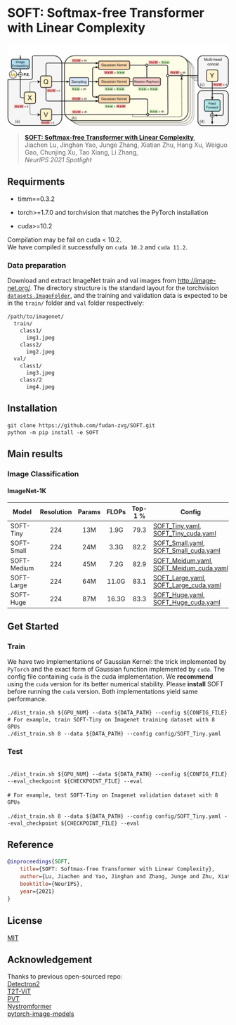 # SOFT: Softmax-free Transformer with Linear Complexity

![image](resources/structure.png)

> [**SOFT: Softmax-free Transformer with Linear Complexity**](https://arxiv.org/abs/xxx),            
> Jiachen Lu, Jinghan Yao, Junge Zhang, Xiatian Zhu, Hang Xu, Weiguo Gao, Chunjing Xu, Tao Xiang, Li Zhang,        
> *NeurIPS 2021 Spotlight* 


## Requirments
* timm==0.3.2

* torch>=1.7.0 and torchvision that matches the PyTorch installation

* cuda>=10.2

Compilation may be fail on cuda < 10.2.  
We have compiled it successfully on `cuda 10.2` and `cuda 11.2`. 

### Data preparation

Download and extract ImageNet train and val images from http://image-net.org/.
The directory structure is the standard layout for the torchvision [`datasets.ImageFolder`](https://pytorch.org/docs/stable/torchvision/datasets.html#imagefolder), and the training and validation data is expected to be in the `train/` folder and `val` folder respectively:

```
/path/to/imagenet/
  train/
    class1/
      img1.jpeg
    class2/
      img2.jpeg
  val/
    class1/
      img3.jpeg
    class/2
      img4.jpeg
```
## Installation
```shell script
git clone https://github.com/fudan-zvg/SOFT.git
python -m pip install -e SOFT
```

## Main results
### Image Classification
#### ImageNet-1K

| Model       | Resolution | Params | FLOPs | Top-1 % | Config |
|-------------|:----------:|:------:|:-----:|:-------:|--------|
| SOFT-Tiny   | 224        | 13M    | 1.9G  | 79.3    |[SOFT_Tiny.yaml](config/SOFT_Tiny.yaml), [SOFT_Tiny_cuda.yaml](config/SOFT_Tiny_cuda.yaml)|
| SOFT-Small  | 224        | 24M    | 3.3G  | 82.2    |[SOFT_Small.yaml](config/SOFT_Small.yaml), [SOFT_Small_cuda.yaml](config/SOFT_Small_cuda.yaml)|
| SOFT-Medium | 224        | 45M    | 7.2G  | 82.9    |[SOFT_Meidum.yaml](config/SOFT_Medium.yaml), [SOFT_Meidum_cuda.yaml](config/SOFT_Medium_cuda.yaml)|
| SOFT-Large  | 224        | 64M    | 11.0G | 83.1    |[SOFT_Large.yaml](config/SOFT_Large.yaml), [SOFT_Large_cuda.yaml](config/SOFT_Large_cuda.yaml)|
| SOFT-Huge   | 224        | 87M    | 16.3G | 83.3    |[SOFT_Huge.yaml](config/SOFT_Huge.yaml), [SOFT_Huge_cuda.yaml](config/SOFT_Huge_cuda.yaml)|

## Get Started

### Train
We have two implementations of Gaussian Kernel: the trick implemented by `PyTorch` and 
the exact form of Gaussian function implemented by `cuda`. The config file containing `cuda` is the 
cuda implementation. We **recommend** using the `cuda` version for its better numerical stability. 
Please **install** SOFT before running the `cuda` version. Both implementations yield same performance.
```shell
./dist_train.sh ${GPU_NUM} --data ${DATA_PATH} --config ${CONFIG_FILE}
# For example, train SOFT-Tiny on Imagenet training dataset with 8 GPUs
./dist_train.sh 8 --data ${DATA_PATH} --config config/SOFT_Tiny.yaml
```

### Test

```shell

./dist_train.sh ${GPU_NUM} --data ${DATA_PATH} --config ${CONFIG_FILE} --eval_checkpoint ${CHECKPOINT_FILE} --eval

# For example, test SOFT-Tiny on Imagenet validation dataset with 8 GPUs

./dist_train.sh 8 --data ${DATA_PATH} --config config/SOFT_Tiny.yaml --eval_checkpoint ${CHECKPOINT_FILE} --eval

```
## Reference

```bibtex
@inproceedings{SOFT,
    title={SOFT: Softmax-free Transformer with Linear Complexity}, 
    author={Lu, Jiachen and Yao, Jinghan and Zhang, Junge and Zhu, Xiatian and Xu, Hang and Gao, Weiguo and Xu, Chunjing and Xiang, Tao and Zhang, Li},
    booktitle={NeurIPS},
    year={2021}
}
```

## License

[MIT](LICENSE)


## Acknowledgement

Thanks to previous open-sourced repo:  
[Detectron2](https://github.com/facebookresearch/detectron2)  
[T2T-ViT](https://github.com/yitu-opensource/T2T-ViT)  
[PVT](https://github.com/whai362/PVT)   
[Nystromformer](https://github.com/mlpen/Nystromformer)   
[pytorch-image-models](https://github.com/rwightman/pytorch-image-models)
